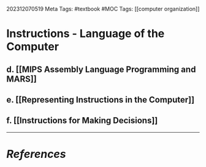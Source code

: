 202312070519
Meta Tags: #textbook #MOC 
Tags: [[computer organization]]

# Instructions - Language of the Computer

## d. [[MIPS Assembly Language Programming and MARS]]
## e. [[Representing Instructions in the Computer]]
## f. [[Instructions for Making Decisions]]




---
# *References*